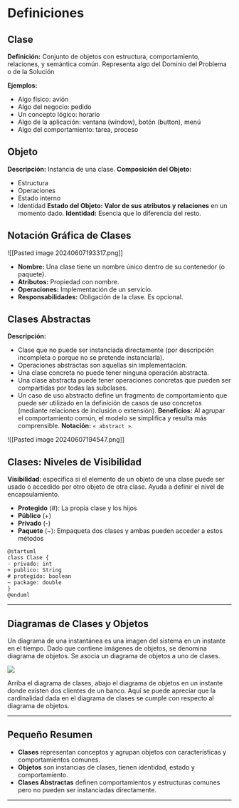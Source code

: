 
# Definiciones

## Clase
 **Definición:** Conjunto de objetos con estructura, comportamiento, relaciones, y semántica común. Representa algo del Dominio del Problema o de la Solución

**Ejemplos:**
  - Algo físico: avión
  - Algo del negocio: pedido
  - Un concepto lógico: horario
  - Algo de la aplicación: ventana (window), botón (button), menú
  - Algo del comportamiento: tarea, proceso
## Objeto
**Descripción:** Instancia de una clase.
**Composición del Objeto:** 
  - Estructura
  - Operaciones
  - Estado interno
  - Identidad
**Estado del Objeto:** **Valor de sus atributos y relaciones** en un momento dado.
**Identidad:** Esencia que lo diferencia del resto.

## Notación Gráfica de Clases

![[Pasted image 20240607193317.png]]
- **Nombre:** Una clase tiene un nombre único dentro de su contenedor (o paquete).
- **Atributos:** Propiedad con nombre.
- **Operaciones:** Implementación de un servicio.
- **Responsabilidades:** Obligación de la clase. Es opcional.

## Clases Abstractas
**Descripción:** 
  - Clase que no puede ser instanciada directamente (por descripción incompleta o porque no se pretende instanciarla).
  - Operaciones abstractas son aquellas sin implementación.
  - Una clase concreta no puede tener ninguna operación abstracta.
  - Una clase abstracta puede tener operaciones concretas que pueden ser compartidas por todas las subclases.
  - Un caso de uso abstracto define un fragmento de comportamiento que puede ser utilizado en la definición de casos de uso concretos (mediante relaciones de inclusión o extensión).
  **Beneficios:** Al agrupar el comportamiento común, el modelo se simplifica y resulta más comprensible.
**Notación:** `« abstract »`.

![[Pasted image 20240607194547.png]]


## Clases: Niveles de Visibilidad

**Visibilidad**: especifica si el elemento de un objeto de una clase puede ser usado o accedido por otro objeto de otra clase. Ayuda a definir el nivel de encapsulamiento.

- **Protegido** (#): La propia clase y los hijos
- **Público** (+)
- **Privado** (-)
- **Paquete** (~): Empaqueta dos clases y ambas pueden acceder a estos métodos

```plantuml
@startuml
class Clase {
- privado: int 
+ publico: String 
# protegido: boolean 
~ package: double 
}
@enduml
```


---

## Diagramas de Clases y Objetos

Un diagrama de una instantánea es una imagen del sistema en un instante en el tiempo. Dado que contiene imágenes de objetos, se denomina diagrama de objetos. Se asocia un diagrama de objetos a uno de clases.

![](https://lh7-us.googleusercontent.com/docsz/AD_4nXd-X1Z33uQsPG7zst4oXdbHk8IRarkBUWqMHbLa5OPZ-u_wg0IQjwTEF2ZLV0kFlwdX7CpccBRTV8ntym9Jm1ZB7XQijmrEdlxbQUFYjm2QpxBf8AYfVBkB2GLVbySluZIM_6p0TvZjQ7I-sv2UylTg0rnY?key=VReuh94fGGpJZLGsXsGdUQ)

Arriba el diagrama de clases, abajo el diagrama de objetos en un instante donde existen dos clientes de un banco. Aquí se puede apreciar que la cardinalidad dada en el diagrama de clases se cumple con respecto al diagrama de objetos.



---

## Pequeño Resumen
- **Clases** representan conceptos y agrupan objetos con características y comportamientos comunes.
- **Objetos** son instancias de clases, tienen identidad, estado y comportamiento.
- **Clases Abstractas** definen comportamientos y estructuras comunes pero no pueden ser instanciadas directamente.

---
